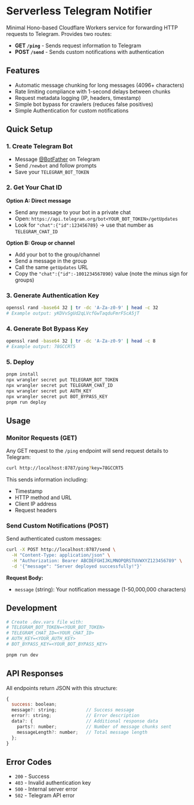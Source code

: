 # Serverless Telegram Notifier

Minimal Hono-based Cloudflare Workers service for forwarding HTTP requests to Telegram. Provides two routes:

- **GET `/ping`** - Sends request information to Telegram
- **POST `/send`** - Sends custom notifications with authentication

## Features

- Automatic message chunking for long messages (4096+ characters)
- Rate limiting compliance with 1-second delays between chunks
- Request metadata logging (IP, headers, timestamp)
- Simple bot bypass for crawlers (reduces false positives)
- Simple Authentication for custom notifications

## Quick Setup

### 1. Create Telegram Bot

- Message [@BotFather](https://t.me/botfather) on Telegram
- Send `/newbot` and follow prompts
- Save your `TELEGRAM_BOT_TOKEN`

### 2. Get Your Chat ID

**Option A: Direct message**

- Send any message to your bot in a private chat
- Open: `https://api.telegram.org/bot<YOUR_BOT_TOKEN>/getUpdates`
- Look for `"chat":{"id":123456789}` → use that number as `TELEGRAM_CHAT_ID`

**Option B: Group or channel**

- Add your bot to the group/channel
- Send a message in the group
- Call the same `getUpdates` URL
- Copy the `"chat":{"id":-1001234567890}` value (note the minus sign for groups)

### 3. Generate Authentication Key

```bash
openssl rand -base64 32 | tr -dc 'A-Za-z0-9' | head -c 32
# Example output: yKDVvSgUd2qLVcfGwTaqduFmrFScA5jT
```

### 4. Generate Bot Bypass Key

```bash
openssl rand -base64 32 | tr -dc 'A-Za-z0-9' | head -c 8
# Example output: 78GCCRT5
```

### 5. Deploy

```bash
pnpm install
npx wrangler secret put TELEGRAM_BOT_TOKEN
npx wrangler secret put TELEGRAM_CHAT_ID
npx wrangler secret put AUTH_KEY
npx wrangler secret put BOT_BYPASS_KEY
pnpm run deploy
```

## Usage

### Monitor Requests (GET)

Any GET request to the `/ping` endpoint will send request details to Telegram:

```bash
curl http://localhost:8787/ping?key=78GCCRT5
```

This sends information including:

- Timestamp
- HTTP method and URL
- Client IP address
- Request headers

### Send Custom Notifications (POST)

Send authenticated custom messages:

```bash
curl -X POST http://localhost:8787/send \
  -H "Content-Type: application/json" \
  -H "Authorization: Bearer ABCDEFGHIJKLMNOPQRSTUVWXYZ123456789" \
  -d '{"message": "Server deployed successfully!"}'
```

**Request Body:**

- `message` (string): Your notification message (1-50,000,000 characters)

## Development

```bash
# Create .dev.vars file with:
# TELEGRAM_BOT_TOKEN=<YOUR_BOT_TOKEN>
# TELEGRAM_CHAT_ID=<YOUR_CHAT_ID>
# AUTH_KEY=<YOUR_AUTH_KEY>
# BOT_BYPASS_KEY=<YOUR_BOT_BYPASS_KEY>

pnpm run dev
```

## API Responses

All endpoints return JSON with this structure:

```javascript
{
  success: boolean;
  message?: string;           // Success message
  error?: string;             // Error description
  data?: {                    // Additional response data
    parts?: number;           // Number of message chunks sent
    messageLength?: number;   // Total message length
  };
}
```

## Error Codes

- `200` - Success
- `403` - Invalid authentication key
- `500` - Internal server error
- `502` - Telegram API error
